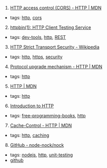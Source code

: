 1. [HTTP access control (CORS) - HTTP | MDN](https://developer.mozilla.org/en-US/docs/Web/HTTP/Access_control_CORS)
  * tags: [http](tags/http.md), [cors](tags/cors.md)
2. [httpbin(1): HTTP Client Testing Service](https://httpbin.org/)
  * tags: [dev-tools](tags/dev-tools.md), [http](tags/http.md), [REST](tags/REST.md)
3. [HTTP Strict Transport Security - Wikipedia](https://en.wikipedia.org/wiki/HTTP_Strict_Transport_Security)
  * tags: [http](tags/http.md), [https](tags/https.md), [security](tags/security.md)
4. [Protocol upgrade mechanism - HTTP | MDN](https://developer.mozilla.org/en-US/docs/Web/HTTP/Protocol_upgrade_mechanism)
  * tags: [http](tags/http.md)
5. [HTTP | MDN](https://developer.mozilla.org/en-US/docs/Web/HTTP)
  * tags: [http](tags/http.md)
6. [Introduction to HTTP](https://launchschool.com/books/http)
  * tags: [free-programming-books](tags/free-programming-books.md), [http](tags/http.md)
7. [Cache-Control - HTTP | MDN](https://developer.mozilla.org/en-US/docs/Web/HTTP/Headers/Cache-Control)
  * tags: [http](tags/http.md), [caching](tags/caching.md)
8. [GitHub - node-nock/nock](https://github.com/node-nock/nock)
  * tags: [nodejs](tags/nodejs.md), [http](tags/http.md), [unit-testing](tags/unit-testing.md)
  * [github](https://github.com/node-nock/nock)
